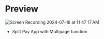 # Preview

![Screen Recording 2024-07-18 at 11 47 17 AM](https://github.com/user-attachments/assets/5bdcce5f-e781-47f0-9f37-2b5d4b3d20d3)



- Split Pay App with Multipage function
